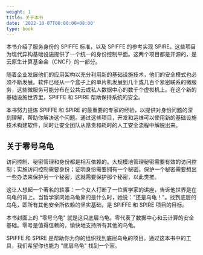 ```yaml
---
weight: 1
title: 关于本书
date: '2022-10-07T00:00:00+08:00'
type: book
---
```


本书介绍了服务身份的 SPIFFE 标准，以及 SPIFFE 的参考实现 SPIRE。这些项目为现代异构基础设施提供了一个统一的身份控制平面。这两个项目都是开源的，是云原生计算基金会（CNCF）的一部分。

随着企业发展他们的应用架构以充分利用新的基础设施技术，他们的安全模式也必须不断发展。软件已经从一个盒子上的单片机发展到几十或几百个紧密联系的微服务，这些微服务可能分布在公共云或私人数据中心的数千个虚拟机上。在这个新的基础设施世界里，SPIFFE 和 SPIRE 帮助保持系统的安全。

本书努力提炼 SPIFFE 和 SPIRE 的最重要的专家的经验，以提供对身份问题的深刻理解，帮助你解决这个问题。通过这些项目，开发和运维可以使用新的基础设施技术构建软件，同时让安全团队从昂贵和耗时的人工安全流程中解脱出来。

## 关于零号乌龟

访问控制、秘密管理和身份都是相互依赖的。大规模地管理秘密需要有效的访问控制；实施访问控制需要身份；证明身份需要拥有一个秘密。保护一个秘密需要想出一些办法来保护另一个秘密，这就需要保护那个秘密，以此类推。

这让人想起一个著名的轶事：一个女人打断了一位哲学家的讲座，告诉他世界是在乌龟的背上。当哲学家问她乌龟靠的是什么时，她说："还是乌龟！"。找到底层的乌龟，即所有其他安全所依赖的坚实基础，是 SPIFFE 和 SPIRE 项目的目标。

本书封面上的 "零号乌龟" 就是这只底层乌龟。零代表了数据中心和云计算的安全基础。零号是值得信赖的，愉快地支持所有其他的乌龟。

SPIFFE 和 SPIRE 是帮助你为你的组织找到底层乌龟的项目。通过这本书中的工具，我们希望你也能为 "底层乌龟" 找到一个家。

